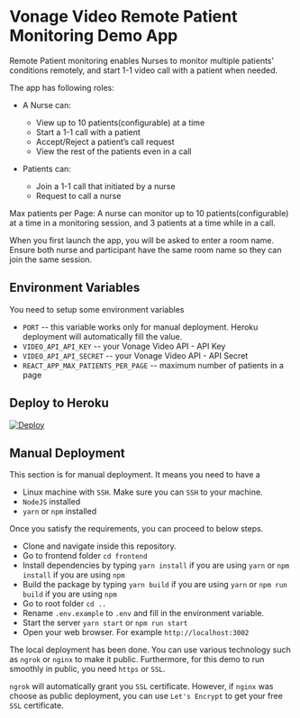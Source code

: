 # Vonage Video Remote Patient Monitoring Demo App

Remote Patient monitoring enables Nurses to monitor multiple patients' conditions remotely, and start 1-1 video call with a patient when needed.

The app has following roles:
- A Nurse can:
  - View up to 10 patients(configurable) at a time
  - Start a 1-1 call with a patient
  - Accept/Reject a patient’s call request
  - View the rest of the patients even in a call

- Patients can:
  - Join a 1-1 call that initiated by a nurse
  - Request to call a nurse


Max patients per Page:
A nurse can monitor up to 10 patients(configurable) at a time in a monitoring session, and 3 patients at a time while in a call.

When you first launch the app, you will be asked to enter a room name. Ensure both nurse and participant have the same room name so they can join the same session.


## Environment Variables
You need to setup some environment variables 

  - `PORT` -- this variable works only for manual deployment. Heroku deployment will automatically fill the value.
  - `VIDEO_API_API_KEY` -- your Vonage Video API - API Key
  - `VIDEO_API_API_SECRET` -- your Vonage Video API - API Secret
  - `REACT_APP_MAX_PATIENTS_PER_PAGE` -- maximum number of patients in a page


## Deploy to Heroku
[![Deploy](https://www.herokucdn.com/deploy/button.svg)](https://heroku.com/deploy?template=https://github.com/nexmo-se/remote-patient-monitoring)

## Manual Deployment
This section is for manual deployment. It means you need to have a 
  
  - Linux machine with `SSH`. Make sure you can `SSH` to your machine.
  - `NodeJS` installed
  - `yarn` or `npm` installed

Once you satisfy the requirements, you can proceed to below steps.
  
  - Clone and navigate inside this repository.
  - Go to frontend folder `cd frontend`
  - Install dependencies by typing `yarn install` if you are using `yarn` or `npm install` if you are using `npm`
  - Build the package by typing `yarn build` if you are using `yarn` or `npm run build` if you are using `npm`
  - Go to root folder `cd ..`
  - Rename `.env.example` to `.env` and fill in the environment variable.
  - Start the server `yarn start` or `npm run start`
  - Open your web browser. For example `http://localhost:3002`

The local deployment has been done. You can use various technology such as `ngrok` or `nginx` to make it public. Furthermore, for this demo to run smoothly in public, you need `https` or `SSL`. 

`ngrok` will automatically grant you `SSL` certificate. However, if `nginx` was choose as public deployment, you can use `Let's Encrypt` to get your free `SSL` certificate.
